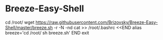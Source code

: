 # Breeze-Easy-Shell

cd /root/
wget https://raw.githubusercontent.com/Brizovsky/Breeze-Easy-Shell/master/breeze.sh -r -N -nd
cat >> /root/.bashrc <<END
alias breeze='cd /root/
sh breeze.sh'
END
exit
